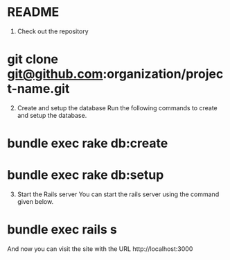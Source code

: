 # README

1. Check out the repository
# git clone git@github.com:organization/project-name.git

2. Create and setup the database
Run the following commands to create and setup the database.

# bundle exec rake db:create
# bundle exec rake db:setup

3. Start the Rails server
You can start the rails server using the command given below.

# bundle exec rails s

And now you can visit the site with the URL http://localhost:3000
